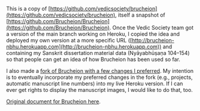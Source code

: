 This is a copy of [https://github.com/vedicsociety/brucheion](https://github.com/vedicsociety/brucheion), itself a snapshot of [https://github.com/Brucheion/Brucheion](https://github.com/Brucheion/Brucheion). Once the Vedic Society team got a version of the main branch working on Heroku, I copied the idea and deployed my own version at a more specific URL ([http://brucheion-nbhu.herokuapp.com](http://brucheion-nbhu.herokuapp.com)) and containing my Sanskrit dissertation material data (Nyāyabhūṣaṇa 104–154) so that people can get an idea of how Brucheion has been used so far.

I also made a [fork of Brucheion with a few changes I preferred](https://github.com/tylergneill/Brucheion_tgn). My intention is to eventually incorporate my preferred changes in the fork (e.g., projects, automatic manuscript line numbers) into my live Heroku version. If I can ever get rights to display the manuscript images, I would like to do that, too.

[Original document for Brucheion here](https://github.com/Brucheion/Brucheion).